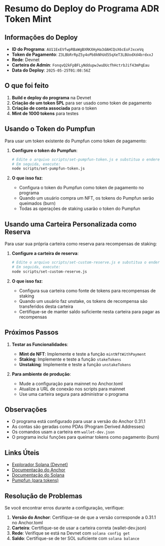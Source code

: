 # Resumo do Deploy do Programa ADR Token Mint

## Informações do Deploy

- **ID do Programa**: `AU11ExEVfwpRBaWgBXRKXHyHa3dAHCQsX6cEoFJxceVq`
- **Token de Pagamento**: `Z3LBbRrRpZ5y4oPb8kNhUd55qXeT3LBUodXd4brdxxJ`
- **Rede**: Devnet
- **Carteira de Admin**: `FonqvQ2kFpBFLyNddupwJwuDUcfhHctrbJif43mPqEau`
- **Data do Deploy**: `2025-05-25T01:08:56Z`

## O que foi feito

1. **Build e deploy do programa** na Devnet
2. **Criação de um token SPL** para ser usado como token de pagamento
3. **Criação de conta associada** para o token
4. **Mint de 1000 tokens** para testes

## Usando o Token do Pumpfun

Para usar um token existente do Pumpfun como token de pagamento:

1. **Configure o token do Pumpfun**:
   ```bash
   # Edite o arquivo scripts/set-pumpfun-token.js e substitua o endereço do token
   # Em seguida, execute:
   node scripts/set-pumpfun-token.js
   ```

2. **O que isso faz**:
   - Configura o token do Pumpfun como token de pagamento no programa
   - Quando um usuário compra um NFT, os tokens do Pumpfun serão queimados (burn)
   - Todas as operações de staking usarão o token do Pumpfun

## Usando uma Carteira Personalizada como Reserva

Para usar sua própria carteira como reserva para recompensas de staking:

1. **Configure a carteira de reserva**:
   ```bash
   # Edite o arquivo scripts/set-custom-reserve.js e substitua o endereço da carteira
   # Em seguida, execute:
   node scripts/set-custom-reserve.js
   ```

2. **O que isso faz**:
   - Configura sua carteira como fonte de tokens para recompensas de staking
   - Quando um usuário faz unstake, os tokens de recompensa são transferidos desta carteira
   - Certifique-se de manter saldo suficiente nesta carteira para pagar as recompensas

## Próximos Passos

1. **Testar as Funcionalidades**:
   - **Mint de NFT**: Implemente e teste a função `mintNftWithPayment`
   - **Staking**: Implemente e teste a função `stakeTokens`
   - **Unstaking**: Implemente e teste a função `unstakeTokens`

2. **Para ambiente de produção**:
   - Mude a configuração para mainnet no Anchor.toml
   - Atualize a URL de conexão nos scripts para mainnet
   - Use uma carteira segura para administrar o programa

## Observações

- O programa está configurado para usar a versão do Anchor 0.31.1
- As contas são geradas como PDAs (Program Derived Addresses)
- Os comandos usam a carteira em `wallet-dev.json`
- O programa inclui funções para queimar tokens como pagamento (burn)

## Links Úteis

- [Explorador Solana (Devnet)](https://explorer.solana.com/?cluster=devnet)
- [Documentação do Anchor](https://www.anchor-lang.com/docs/intro)
- [Documentação do Solana](https://docs.solana.com/)
- [Pumpfun (para tokens)](https://www.pump.fun/)

## Resolução de Problemas

Se você encontrar erros durante a configuração, verifique:

1. **Versão do Anchor**: Certifique-se de que a versão corresponde a 0.31.1 no Anchor.toml
2. **Carteira**: Certifique-se de usar a carteira correta (wallet-dev.json)
3. **Rede**: Verifique se está na Devnet com `solana config get`
4. **Saldo**: Certifique-se de ter SOL suficiente com `solana balance` 